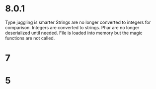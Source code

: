 # 8.0.1 

Type juggling is smarter 
Strings are no longer converted to integers for comparison. Integers are converted to strings. 
Phar are no longer deserialized until needed. File is loaded into memory but the magic functions are not called. 

# 7



# 5